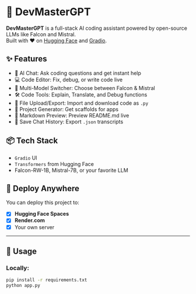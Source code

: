 # 🤖 DevMasterGPT

**DevMasterGPT** is a full-stack AI coding assistant powered by open-source LLMs like Falcon and Mistral.  
Built with ❤️ on [Hugging Face](https://huggingface.co) and [Gradio](https://gradio.app).

## ✨ Features

- 💬 AI Chat: Ask coding questions and get instant help
- 💻 Code Editor: Fix, debug, or write code live
- 🔄 Multi-Model Switcher: Choose between Falcon & Mistral
- 🛠 Code Tools: Explain, Translate, and Debug functions
- 📂 File Upload/Export: Import and download code as `.py`
- 🧱 Project Generator: Get scaffolds for apps
- 📘 Markdown Preview: Preview README.md live
- 💾 Save Chat History: Export `.json` transcripts

## 📦 Tech Stack

- `Gradio` UI
- `Transformers` from Hugging Face
- Falcon-RW-1B, Mistral-7B, or your favorite LLM

## 🚀 Deploy Anywhere

You can deploy this project to:

- [x] **Hugging Face Spaces**
- [x] **Render.com**
- [x] Your own server

---

## 🧠 Usage

### Locally:
```bash
pip install -r requirements.txt
python app.py
